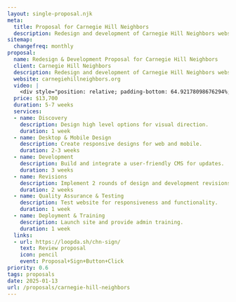```yaml
---
layout: single-proposal.njk
meta:
  title: Proposal for Carnegie Hill Neighbors
  description: Redesign and development of Carnegie Hill Neighbors website with donation integration, walking tours, and event details.
sitemap:
  changefreq: monthly
proposal:
  name: Redesign & Development Proposal for Carnegie Hill Neighbors
  client: Carnegie Hill Neighbors
  description: Redesign and development of Carnegie Hill Neighbors website with donation integration, walking tours, and event details.
  website: carnegiehillneighbors.org
  video: |
    <div style="position: relative; padding-bottom: 64.92178098676294%; height: 0;"><iframe src="https://www.loom.com/embed/fa9827b347fb4c7cbf490cd6aad0f630?sid=6a54c901-e49d-4bc5-8a22-e3e27cf345f8" frameborder="0" webkitallowfullscreen mozallowfullscreen allowfullscreen style="position: absolute; top: 0; left: 0; width: 100%; height: 100%;"></iframe></div>
  price: $13,700
  duration: 5-7 weeks
  services:
  - name: Discovery
    description: Design high level options for visual direction.
    duration: 1 week
  - name: Desktop & Mobile Design
    description: Create responsive designs for web and mobile.
    duration: 2-3 weeks
  - name: Development
    description: Build and integrate a user-friendly CMS for updates.
    duration: 3 weeks
  - name: Revisions
    description: Implement 2 rounds of design and development revisions.
    duration: 2 weeks
  - name: Quality Assurance & Testing
    description: Test website for responsiveness and functionality.
    duration: 1 week
  - name: Deployment & Training
    description: Launch site and provide admin training.
    duration: 1 week
  links: 
  - url: https://loopda.sh/chn-sign/
    text: Review proposal
    icon: pencil
    event: Proposal+Sign+Button+Click
priority: 0.6
tags: proposals
date: 2025-01-13
url: /proposals/carnegie-hill-neighbors
---
```

